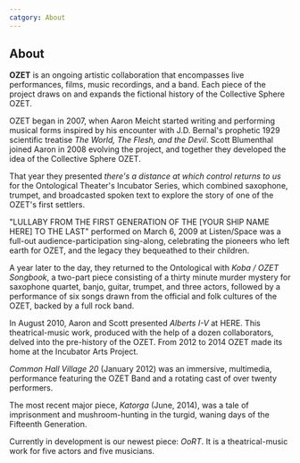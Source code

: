 ```yaml
---
catgory: About
---
```


## About

**OZET** is an ongoing artistic collaboration that encompasses live performances, films, music recordings, and a band. Each piece of the project draws on and expands the fictional history of the Collective Sphere OZET.

OZET began in 2007, when Aaron Meicht started writing and performing musical forms inspired by his encounter with J.D. Bernal's prophetic 1929 scientific treatise <i>The World, The Flesh, and the Devil</i>. Scott Blumenthal joined Aaron in 2008 evolving the project, and together they developed the idea of the Collective Sphere OZET.

That year they presented <i>there's a distance at which control returns to us</i> for the Ontological Theater's Incubator Series, which combined saxophone, trumpet, and broadcasted spoken text to explore the story of one of the OZET's first settlers.

"LULLABY FROM THE FIRST GENERATION OF THE [YOUR SHIP NAME HERE] TO THE LAST" performed on March 6, 2009 at Listen/Space was a full-out audience-participation sing-along, celebrating the pioneers who left earth for OZET, and the legacy they bequeathed to their children.

A year later to the day, they returned to the Ontological with <i>Koba / OZET Songbook</i>, a two-part piece consisting of a thirty minute murder mystery for saxophone quartet, banjo, guitar, trumpet, and three actors, followed by a performance of six songs drawn from the official and folk cultures of the OZET, backed by a full rock band.

In August 2010, Aaron and Scott presented <i>Alberts I-V</i> at HERE. This theatrical-music work, produced with the help of a dozen collaborators, delved into the pre-history of the OZET. From 2012 to 2014 OZET made its home at the Incubator Arts Project.

<i>Common Hall Village 20</i> (January 2012) was an immersive, multimedia, performance featuring the OZET Band and a rotating cast of over twenty performers.

The most recent major piece, <i>Katorga</i> (June, 2014), was a tale of imprisonment and mushroom-hunting in the turgid, waning days of the Fifteenth Generation.

Currently in development is our newest piece: <i>OoRT</i>. It is a theatrical-music work for five actors and five musicians.
